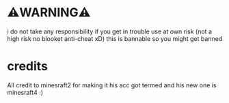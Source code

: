 # ⚠️WARNING⚠️
i do not take any responsibility if you get in trouble use at own risk (not a high risk no blooket anti-cheat xD) this is bannable so you might get banned


# credits
All credit to minesraft2 for making it his acc got termed and his new one is minesraft4 :)
